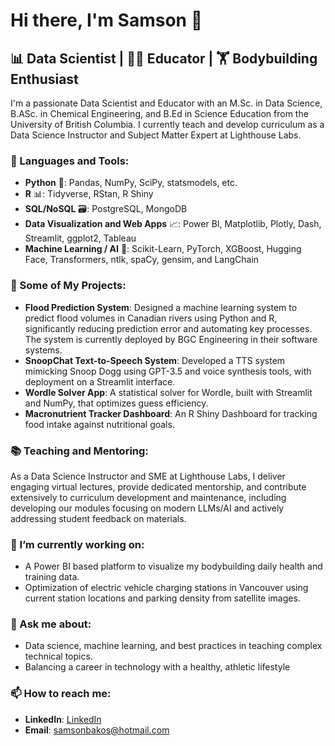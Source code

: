 # Hi there, I'm Samson 👋

## 📊 Data Scientist | 🧑‍🏫 Educator | 🏋️ Bodybuilding Enthusiast

I'm a passionate Data Scientist and Educator with an M.Sc. in Data Science, B.ASc. in Chemical Engineering, and B.Ed in Science Education from the University of British Columbia. I currently teach and develop curriculum as a Data Science Instructor and Subject Matter Expert at Lighthouse Labs.

### 🧰 Languages and Tools:

- **Python** 🐍: Pandas, NumPy, SciPy, statsmodels, etc.
- **R** 📊: Tidyverse, RStan, R Shiny
- **SQL/NoSQL** 🗃️: PostgreSQL, MongoDB
- **Data Visualization and Web Apps** 📈: Power BI, Matplotlib, Plotly, Dash, Streamlit, ggplot2, Tableau
- **Machine Learning / AI** 🤖: Scikit-Learn, PyTorch, XGBoost, Hugging Face, Transformers, ntlk, spaCy, gensim, and LangChain

### 🚀 Some of My Projects:

- **Flood Prediction System**: Designed a machine learning system to predict flood volumes in Canadian rivers using Python and R, significantly reducing prediction error and automating key processes. The system is currently deployed by BGC Engineering in their software systems.
- **SnoopChat Text-to-Speech System**: Developed a TTS system mimicking Snoop Dogg using GPT-3.5 and voice synthesis tools, with deployment on a Streamlit interface.
- **Wordle Solver App**: A statistical solver for Wordle, built with Streamlit and NumPy, that optimizes guess efficiency.
- **Macronutrient Tracker Dashboard**: An R Shiny Dashboard for tracking food intake against nutritional goals.

### 📚 Teaching and Mentoring:

As a Data Science Instructor and SME at Lighthouse Labs, I deliver engaging virtual lectures, provide dedicated mentorship, and contribute extensively to curriculum development and maintenance, including developing our modules focusing on modern LLMs/AI and actively addressing student feedback on materials. 

### 🌱 I’m currently working on:

- A Power BI based platform to visualize my bodybuilding daily health and training data.
- Optimization of electric vehicle charging stations in Vancouver using current station locations and parking density from satellite images.

### 💬 Ask me about:

- Data science, machine learning, and best practices in teaching complex technical topics.
- Balancing a career in technology with a healthy, athletic lifestyle 

### 📫 How to reach me:

- **LinkedIn**: [LinkedIn](https://www.linkedin.com/in/samsonbakos/)
- **Email**: samsonbakos@hotmail.com



